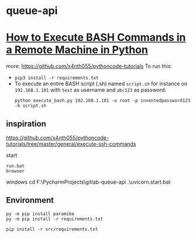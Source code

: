 # queue-api

# [How to Execute BASH Commands in a Remote Machine in Python](https://www.thepythoncode.com/article/executing-bash-commands-remotely-in-python)
more: https://github.com/x4nth055/pythoncode-tutorials
To run this:
- `pip3 install -r requirements.txt`
- To execute an entire BASH script (.sh) named `script.sh` for instance on `192.168.1.101` with `test` as username and `abc123` as password:
    ```
    python execute_bash.py 192.168.1.101 -u root -p inventedpassword123 -b script.sh
    ```
  
## inspiration
https://github.com/x4nth055/pythoncode-tutorials/tree/master/general/execute-ssh-commands

start

    run.bat
    browser

windows
    cd F:\PycharmProjects\gitlab-queue-api
    .\uvicorn.start.bat

## Environment
    py -m pip install paramiko
    py -m pip install -r requirements.txt
    
    pip install -r src/requirements.txt

